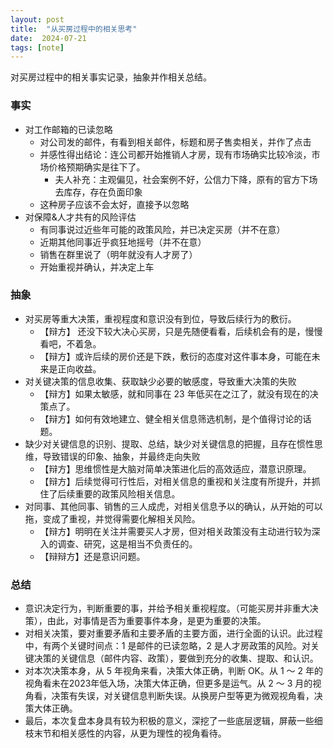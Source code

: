 ```yaml
---
layout: post
title:  "从买房过程中的相关思考"
date:  2024-07-21
tags: [note]
---
```


  对买房过程中的相关事实记录，抽象并作相关总结。

### 事实

* 对工作邮箱的已读忽略
    * 对公司发的邮件，有看到相关邮件，标题和房子售卖相关，并作了点击
    * 并感性得出结论：连公司都开始推销人才房，现有市场确实比较冷淡，市场价格预期确实是往下了。
      * 夫人补充：主观偏见，社会案例不好，公信力下降，原有的官方下场去库存，存在负面印象
    * 这种房子应该不会太好，直接予以忽略
* 对保障&人才共有的风险评估
    * 有同事说过近些年可能的政策风险，并已决定买房（并不在意）
    * 近期其他同事近乎疯狂地摇号（并不在意）
    * 销售在群里说了（明年就没有人才房了）
    * 开始重视并确认，并决定上车

### 抽象

* 对买房等重大决策，重视程度和意识没有到位，导致后续行为的敷衍。
    * 【辩方】 还没下较大决心买房，只是先随便看看，后续机会有的是，慢慢看吧，不着急。
    * 【辩方】或许后续的房价还是下跌，敷衍的态度对这件事本身，可能在未来是正向收益。
* 对关键决策的信息收集、获取缺少必要的敏感度，导致重大决策的失败
    * 【辩方】如果太敏感，就和同事在 23 年低买在之江了，就没有现在的决策点了。
    * 【辩方】如何有效地建立、健全相关信息筛选机制，是个值得讨论的话题。
* 缺少对关键信息的识别、提取、总结，缺少对关键信息的把握，且存在惯性思维，导致错误的印象、抽象，并最终走向失败
    * 【辩方】思维惯性是大脑对简单决策进化后的高效适应，潜意识原理。
    * 【辩方】后续觉得可行性后，对相关信息的重视和关注度有所提升，并抓住了后续重要的政策风险相关信息。
* 对同事、其他同事、销售的三人成虎，对相关信息予以的确认，从开始的可以拖，变成了重视，并觉得需要化解相关风险。
    * 【辩方】明明在关注并需要买人才房，但对相关政策没有主动进行较为深入的调查、研究，这是相当不负责任的。
    * 【辩辩方】还是意识问题。


### 总结

* 意识决定行为，判断重要的事，并给予相关重视程度。（可能买房并非重大决策），由此，对事情是否为重要事件本身，是更为重要的决策。
* 对相关决策，要对重要矛盾和主要矛盾的主要方面，进行全面的认识。此过程中，有两个关键时间点：1 是邮件的已读忽略，2 是人才房政策的风险。对关键决策的关键信息（邮件内容、政策），要做到充分的收集、提取、和认识。
* 对本次决策本身，从 5 年视角来看，决策大体正确，判断 OK。从 1 ～ 2 年的视角看未在2023年低入场，决策大体正确，但更多是运气。从 2 ～ 3 月的视角看，决策有失误，对关键信息判断失误。从换房户型等更为微观视角看，决策大体正确。
* 最后，本次复盘本身具有较为积极的意义，深挖了一些底层逻辑，屏蔽一些细枝末节和相关感性的内容，从更为理性的视角看待。
